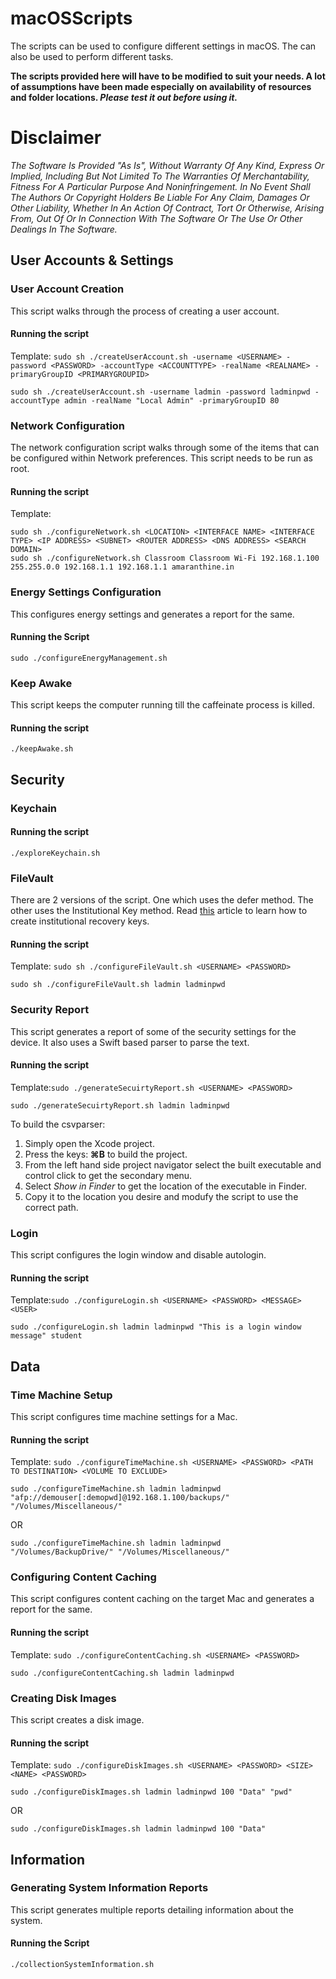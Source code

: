# macOSScripts
The scripts can be used to configure different settings in macOS. The can also be used to perform different tasks.

**The scripts provided here will have to be modified to suit your needs. A lot of assumptions have been made especially on availability of resources and folder locations.  _Please test it out before using it._**

# Disclaimer
_The Software Is Provided "As Is", Without Warranty Of Any Kind, Express Or Implied, Including But Not Limited To The Warranties Of Merchantability, Fitness For A Particular Purpose And Noninfringement. In No Event Shall The Authors Or Copyright Holders Be Liable For Any Claim, Damages Or Other Liability, Whether In An Action Of Contract, Tort Or Otherwise, Arising From, Out Of Or In Connection With The Software Or The Use Or Other Dealings In The Software._

## User Accounts & Settings
### User Account Creation
This script walks through the process of creating a user account.

#### Running the script
Template: `sudo sh ./createUserAccount.sh -username <USERNAME> -password <PASSWORD> -accountType <ACCOUNTTYPE> -realName <REALNAME> -primaryGroupID <PRIMARYGROUPID>`
```SHELL
sudo sh ./createUserAccount.sh -username ladmin -password ladminpwd -accountType admin -realName "Local Admin" -primaryGroupID 80
```

### Network Configuration
The network configuration script walks through some of the items that can be configured within Network preferences. This script needs to be run as root.

#### Running the script
Template: 
```Shell
sudo sh ./configureNetwork.sh <LOCATION> <INTERFACE NAME> <INTERFACE TYPE> <IP ADDRESS> <SUBNET> <ROUTER ADDRESS> <DNS ADDRESS> <SEARCH DOMAIN>
sudo sh ./configureNetwork.sh Classroom Classroom Wi-Fi 192.168.1.100 255.255.0.0 192.168.1.1 192.168.1.1 amaranthine.in
```

### Energy Settings Configuration
This configures energy settings and generates a report for the same.

#### Running the Script
```Shell
sudo ./configureEnergyManagement.sh
```

### Keep Awake
This script keeps the computer running till the caffeinate process is killed.

#### Running the script
```Shell
./keepAwake.sh
```

## Security
### Keychain

#### Running the script
```Shell
./exploreKeychain.sh
```

### FileVault
There are 2 versions of the script. One which uses the defer method. The other uses the Institutional Key method. Read [this](https://support.apple.com/en-in/HT202385) article to learn how to create institutional recovery keys.

#### Running the script
Template: `sudo sh ./configureFileVault.sh <USERNAME> <PASSWORD>`
```Shell
sudo sh ./configureFileVault.sh ladmin ladminpwd
```

### Security Report
This script generates a report of some of the security settings for the device. It also uses a Swift based parser to parse the text. 

#### Running the script
Template:`sudo ./generateSecuirtyReport.sh <USERNAME> <PASSWORD>`
```Shell
sudo ./generateSecuirtyReport.sh ladmin ladminpwd
```

To build the csvparser:
1. Simply open the Xcode project. 
2. Press the keys: **⌘B** to build the project.
3. From the left hand side project navigator select the built executable and control click to get the secondary menu.
4. Select _*Show in Finder*_ to get the location of the executable in Finder.
5. Copy it to the location you desire and modufy the script to use the correct path.

### Login
This script configures the login window and disable autologin.

#### Running the script
Template:`sudo ./configureLogin.sh <USERNAME> <PASSWORD> <MESSAGE> <USER>`
```Shell
sudo ./configureLogin.sh ladmin ladminpwd "This is a login window message" student
```

## Data

### Time Machine Setup
This script configures time machine settings for a Mac.

#### Running the script
Template: `sudo ./configureTimeMachine.sh <USERNAME> <PASSWORD> <PATH TO DESTINATION> <VOLUME TO EXCLUDE>`
```Shell
sudo ./configureTimeMachine.sh ladmin ladminpwd "afp://demouser[:demopwd]@192.168.1.100/backups/" "/Volumes/Miscellaneous/"
```
OR
```Shell
sudo ./configureTimeMachine.sh ladmin ladminpwd "/Volumes/BackupDrive/" "/Volumes/Miscellaneous/"
```

### Configuring Content Caching
This script configures content caching on the target Mac and generates a report for the same.

#### Running the script
Template: `sudo ./configureContentCaching.sh <USERNAME> <PASSWORD>`
```Shell
sudo ./configureContentCaching.sh ladmin ladminpwd
```

### Creating Disk Images
This script creates a disk image. 

#### Running the script
Template: `sudo ./configureDiskImages.sh <USERNAME> <PASSWORD> <SIZE> <NAME> <PASSWORD>`
```Shell
sudo ./configureDiskImages.sh ladmin ladminpwd 100 "Data" "pwd"
```
OR
```Shell
sudo ./configureDiskImages.sh ladmin ladminpwd 100 "Data"
```

## Information

### Generating System Information Reports
This script generates multiple reports detailing information about the system.

#### Running the Script
```Shell
./collectionSystemInformation.sh
```
